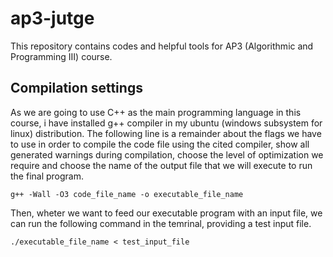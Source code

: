 # ap3-jutge
This repository contains codes and helpful tools for AP3 (Algorithmic and Programming III) course.

## Compilation settings
As we are going to use C++ as the main programming language in this course, i have installed g++ compiler in my ubuntu (windows subsystem for linux) distribution. The following line is a remainder about the flags we have to use in order to compile the code file using the cited compiler, show all generated warnings during compilation, choose the level of optimization we require and choose the name of the output file that we will execute to run the final program.

`g++ -Wall -O3 code_file_name -o executable_file_name`

Then, wheter we want to feed our executable program with an input file, we can run the following command in the temrinal, providing a test input file.

`./executable_file_name < test_input_file`
